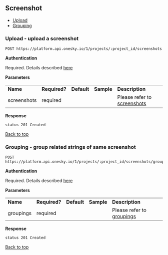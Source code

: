 ## Screenshot
- [Upload](#upload---upload-a-screenshot)
- [Grouping](#grouping---group-related-strings-of-same-screenshot)


### Upload - upload a screenshot

    POST https://platform.api.onesky.io/1/projects/:project_id/screenshots

**Authentication**

Required. Details described [here](/README.md#authentication)

**Parameters**

<table>
    <tr>
        <td><strong>Name</strong></td>
        <td><strong>Required?</strong></td>
        <td><strong>Default</strong></td>
        <td><strong>Sample</strong></td>
        <td><strong>Description</strong></td>
    </tr>
    <tr>
        <td>screenshots</td>
        <td>required</td>
        <td></td>
        <td></td>
        <td>Please refer to <a href="/reference/screenshot.md">screenshots</a></td>
    </tr>
</table>

**Response**

```
status 201 Created
```
[Back to top](#screenshot)


### Grouping - group related strings of same screenshot

    POST https://platform.api.onesky.io/1/projects/:project_id/screenshots/grouping

**Authentication**

Required. Details described [here](/README.md#authentication)

**Parameters**

<table>
    <tr>
        <td><strong>Name</strong></td>
        <td><strong>Required?</strong></td>
        <td><strong>Default</strong></td>
        <td><strong>Sample</strong></td>
        <td><strong>Description</strong></td>
    </tr>
    <tr>
        <td>groupings</td>
        <td>required</td>
        <td></td>
        <td></td>
        <td>Please refer to <a href="/reference/grouping.md">groupings</a></td>
    </tr>
</table>

**Response**

```
status 201 Created
```
[Back to top](#screenshot)
